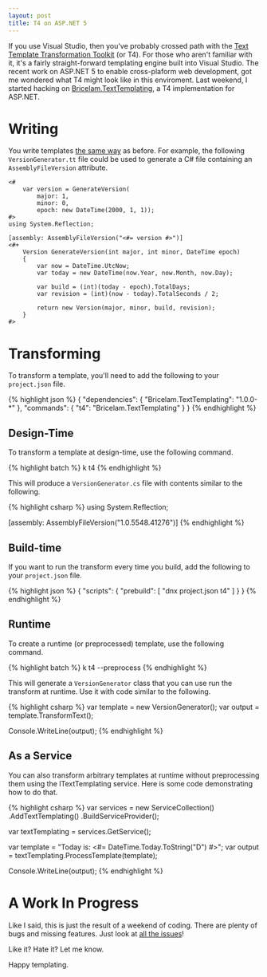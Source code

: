 ```yaml
---
layout: post
title: T4 on ASP.NET 5
---
```


If you use Visual Studio, then you've probably crossed path with the [Text Template Transformation Toolkit][1] (or T4).
For those who aren't familiar with it, it's a fairly straight-forward templating engine built into Visual Studio. The
recent work on ASP.NET 5 to enable cross-plaform web development, got me wondered what T4 might look like in this
enviroment. Last weekend, I started hacking on [Bricelam.TextTemplating][2], a T4 implementation for ASP.NET.

Writing
=======
You write templates [the same way][3] as before. For example, the following `VersionGenerator.tt` file could be used to
generate a C# file containing an `AssemblyFileVersion` attribute.

    <#
        var version = GenerateVersion(
            major: 1,
            minor: 0,
            epoch: new DateTime(2000, 1, 1));
    #>
    using System.Reflection;

    [assembly: AssemblyFileVersion("<#= version #>")]
    <#+
        Version GenerateVersion(int major, int minor, DateTime epoch)
        {
            var now = DateTime.UtcNow;
            var today = new DateTime(now.Year, now.Month, now.Day);

            var build = (int)(today - epoch).TotalDays;
            var revision = (int)(now - today).TotalSeconds / 2;

            return new Version(major, minor, build, revision);
        }
    #>

Transforming
============
To transform a template, you'll need to add the following to your `project.json` file.

{% highlight json %}
{
    "dependencies": {
        "Bricelam.TextTemplating": "1.0.0-*"
    },
    "commands": {
        "t4": "Bricelam.TextTemplating"
    }
}
{% endhighlight %}

Design-Time
-----------
To transform a template at design-time, use the following command.

{% highlight batch %}
k t4
{% endhighlight %}

This will produce a `VersionGenerator.cs` file with contents similar to the following.

{% highlight csharp %}
using System.Reflection;

[assembly: AssemblyFileVersion("1.0.5548.41276")]
{% endhighlight %}

Build-time
----------
If you want to run the transform every time you build, add the following to your `project.json` file.

{% highlight json %}
{
    "scripts": {
        "prebuild": [
            "dnx project.json t4"
        ]
    }
}
{% endhighlight %}

Runtime
-------
To create a runtime (or preprocessed) template, use the following command.

{% highlight batch %}
k t4 --preprocess
{% endhighlight %}

This will generate a `VersionGenerator` class that you can use run the transform at runtime. Use it with code similar to
the following.

{% highlight csharp %}
var template = new VersionGenerator();
var output = template.TransformText();

Console.WriteLine(output);
{% endhighlight %}

As a Service
------------
You can also transform arbitrary templates at runtime without preprocessing them using the ITextTemplating service. Here
is some code demonstrating how to do that.

{% highlight csharp %}
var services = new ServiceCollection()
    .AddTextTemplating()
    .BuildServiceProvider();

var textTemplating = services.GetService<ITextTemplating>();

var template = "Today is: <#= DateTime.Today.ToString(\"D\") #>";
var output = textTemplating.ProcessTemplate(template);

Console.WriteLine(output);
{% endhighlight %}

A Work In Progress
==================
Like I said, this is just the result of a weekend of coding. There are plenty of bugs and missing features. Just look
at [all the issues][4]!

Like it? Hate it? Let me know.

Happy templating.


  [1]: https://msdn.microsoft.com/en-us/library/bb126445.aspx
  [2]: https://github.com/bricelam/TextTemplating
  [3]: https://msdn.microsoft.com/en-us/library/bb126478.aspx
  [4]: https://github.com/bricelam/TextTemplating/issues
